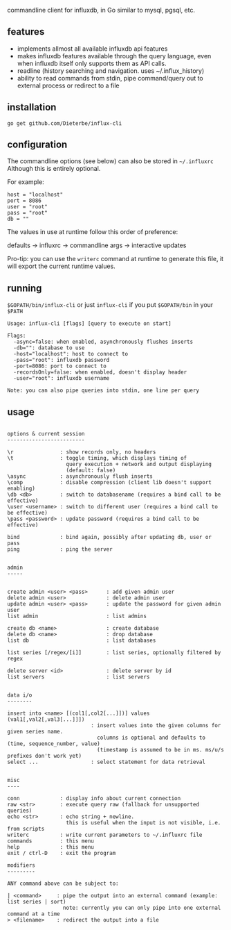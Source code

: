 commandline client for influxdb, in Go
similar to mysql, pgsql, etc.

features
--------

* implements allmost all available influxdb api features
* makes influxdb features available through the query language, even when influxdb itself only supports them as API calls.
* readline (history searching and navigation. uses ~/.influx_history)
* ability to read commands from stdin, pipe command/query out to external process or redirect to a file


installation
------------

```
go get github.com/Dieterbe/influx-cli
```

configuration
-------------

The commandline options (see below) can also be stored in `~/.influxrc`
Although this is entirely optional.

For example:

```
host = "localhost"
port = 8086
user = "root"
pass = "root"
db = ""
```

The values in use at runtime follow this order of preference:  

  defaults -> influxrc -> commandline args -> interactive updates

Pro-tip: you can use the `writerc` command at runtime to generate this file,
it will export the current runtime values.


running
-------

`$GOPATH/bin/influx-cli` or just `influx-cli` if you put `$GOPATH/bin` in your `$PATH`

```
Usage: influx-cli [flags] [query to execute on start]

Flags:
  -async=false: when enabled, asynchronously flushes inserts
  -db="": database to use
  -host="localhost": host to connect to
  -pass="root": influxdb password
  -port=8086: port to connect to
  -recordsOnly=false: when enabled, doesn't display header
  -user="root": influxdb username

Note: you can also pipe queries into stdin, one line per query
```

usage
-----

```

options & current session
-------------------------

\r               : show records only, no headers
\t               : toggle timing, which displays timing of
                   query execution + network and output displaying
                   (default: false)
\async           : asynchronously flush inserts
\comp            : disable compression (client lib doesn't support enabling)
\db <db>         : switch to databasename (requires a bind call to be effective)
\user <username> : switch to different user (requires a bind call to be effective)
\pass <password> : update password (requires a bind call to be effective)

bind             : bind again, possibly after updating db, user or pass
ping             : ping the server


admin
-----


create admin <user> <pass>      : add given admin user
delete admin <user>             : delete admin user
update admin <user> <pass>      : update the password for given admin user
list admin                      : list admins

create db <name>                : create database
delete db <name>                : drop database
list db                         : list databases

list series [/regex/[i]]        : list series, optionally filtered by regex

delete server <id>              : delete server by id
list servers                    : list servers


data i/o
--------

insert into <name> [(col1[,col2[...]])] values (val1[,val2[,val3[...]]])
                           : insert values into the given columns for given series name.
                             columns is optional and defaults to (time, sequence_number, value)
                             (timestamp is assumed to be in ms. ms/u/s prefixes don't work yet)
select ...                 : select statement for data retrieval


misc
----

conn             : display info about current connection
raw <str>        : execute query raw (fallback for unsupported queries)
echo <str>       : echo string + newline.
                   this is useful when the input is not visible, i.e. from scripts
writerc          : write current parameters to ~/.influxrc file
commands         : this menu
help             : this menu
exit / ctrl-D    : exit the program

modifiers
---------

ANY command above can be subject to:

| <command>     : pipe the output into an external command (example: list series | sort)
                  note: currently you can only pipe into one external command at a time
> <filename>    : redirect the output into a file

```

